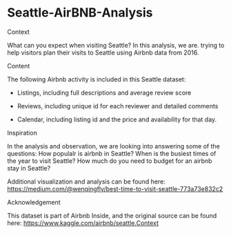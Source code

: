 # Seattle-AirBNB-Analysis

Context

What can you expect when visiting Seattle? In this analysis, we are. trying to help visitors plan their visits to Seattle using Airbnb data from 2016.

Content

The following Airbnb activity is included in this Seattle dataset: 

* Listings, including full descriptions and average review score 

* Reviews, including unique id for each reviewer and detailed comments 

* Calendar, including listing id and the price and availability for that day.

Inspiration

In the analysis and observation, we are looking into answering some of the questions:
How populalr is airbnb in Seattle?
When is the busiest times of the year to visit Seattle? 
How much do you need to budget for an airbnb stay in Seattle?

Additional visualization and analysis can be found here:
https://medium.com/@wenqingfly/best-time-to-visit-seattle-773a73e832c2

Acknowledgement

This dataset is part of Airbnb Inside, and the original source can be found here: https://www.kaggle.com/airbnb/seattle.Context
